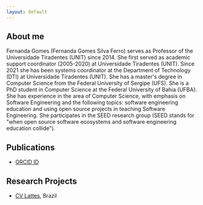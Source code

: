 ```yaml
---
layout: default
---
```


## About me 

Fernanda Gomes (Fernanda Gomes Silva Ferro) serves as Professor of the Universidade Tiradentes (UNIT) since 2014. 
She first served as academic support coordinator (2005-2020) at Universidade Tiradentes (UNIT). 
Since 2021 she has been systems coordinator at the Department of Technology (DTI) at Universidade Tiradentes (UNIT). 
She has a master's degree in Computer Science from the Federal University of Sergipe (UFS). 
She is a PhD student in Computer Science at the Federal University of Bahia (UFBA). 
She has experience in the area of Computer Science, with emphasis on Software Engineering and the following topics: software engineering education and using open source projects in teaching Software Engineering. 
She participates in the SEED research group (SEED stands for "when open source software ecosystems and software engineering education collide").


## Publications

* [ORCID ID](https://orcid.org/0000-0001-9583-681X)

## Research Projects

* [CV Lattes](http://lattes.cnpq.br/6513647526397132), Brazil
